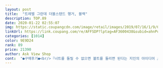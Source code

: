 ```yaml
---
layout: post 
title:  "트레벨 그란데 더블스탠드 행거, 블랙" 
description: TOP.89 
date: 2020-01-22 02:55:07 
img: https://static.coupangcdn.com/image/retail/images/2019/07/16/1/9/03fad8cd-5fdc-49fa-97ad-29ab7e94aca2.jpg 
linkUrl: https://link.coupang.com/re/AFFSDP?lptag=AF3600438&subid=ahnPublicAsk&pageKey=261421309&itemId=817429026&vendorItemId=5079378033&traceid=V0-113-b0670f0f03426f38 
categories: [1014] 
color: 9E9D24 
rank: 89 
price: 21390 
author: Ask View Shop 
cont:  "●구매후기●<br/>『너트를 돌릴 수 없으면 볼트를 돌리면 된다는 지인의 아이디어 』<br/>겨우 완성했습니다.<br/><br/>괜히 그란데 행거가 아니네요 그란데그란데<br/>구매평이 도움되시길... <br/>... <br/>.<br/>.<br/><br/>그림만 보며 조립하던 도중<br/>그옆에 네이비색은 무릎까지 오는 길이 드레스~<br/>남자들 옷도 걱정없이 걸릴듯 뭐 코트나 롱패딩도!<br/>내가 산게 맞나 한참 생각했습니다 ㅎㅎ<br/>높이감이 장난아님 160cm 성인 키높이 만한것 같음... <br/><br/>단점이라면 좌우 대칭이 아닙니다.<br/> 사진으로 보시면 잘 안보이시겠지만 오른쪽으도 기울어요.<br/> 흔들리지는 안는데... <br/>길이가 차이가 나는것도 아닌데... <br/>하여간 약간의 기울어짐이 있습니다.<br/> 약간의 잔 기스가 있지만 옷을 걸면 보이지는 않으니 신경쓰이진 않을 정도구요.<br/> 마감이 그닥 깔끔하지는 않습니다.<br/>울둥 불퉁한게 좀 보여요.<br/>~하지만 단점을 무색히하는 튼튼함에 만족도는 좋습니다.<br/>~^^<br/>덕에<br/>롱패딩을 걸어도 넉넉한 높이와 셔츠 20장이 넘게 걸어지는 긴 길이가 마음에 듭니다.<br/><br/>맨밑 다리도 떠있어서 청소시에도 좋고<br/>먼저 상품 만족도는 좋아요~~<br/>무선청소기로 높이감 보시길 ㅎ<br/>부품도 여유분 있게 들어 있구요.<br/> 조립도 쉬워 자기방에 놓을꺼라며 아들이 다하더라고요.<br/> 참고로 아들은 갓 스무살^^완전 똥손ㅋㅋㅋ이런 조립 처음 해봄ㅎㅎㅎ<br/>실용성넘치는 밑에 다리,,,,3개의 봉이 수납공간이 되어서<br/>아래 칸에 가방이며 간단히 꺼내입는 옷 박스 올려두어도 될정도로 완전 튼튼합니다.<br/><br/>앞 뒤가 넓어서 티슈각으로 길이를 재어 봤는데 더 크네요???ㅎㅎ<br/>앞 뒤가 따로 놀지 않게 잡아주는 역할을 하네요<br/>앞과 뒤를 이어주는 양옆에 짧은 연결대에도 뭔가 걸 수 있고<br/>어제 주문, 오늘 배송 받았습니다.<br/>역쉬~배송은 로켓이라 완전 만족이구요~~포장도 완벽하게 왔습니다.<br/><br/>여자 발목까지 오는 가장 긴 드레스 걸어봐도 끌리지 않아요~<br/>예쁜 수납바구니같은거 사서 수납할 생각!<br/>옷 몇개없는 집이나 자주입는 옷은 그냥 아래 바지같은거 수납해도 실용적일듯!<br/>옷 정리해야되서 길이감만 보셔요~<br/>요즘 코로나로 모두 힘든데 건강들 챙기세요~~^^<br/>우선 가벼워서 어디든 들고 옮기기 너무좋아요!<br/>우선 높이감이있어서 옷이 밑에 끌릴 걱정은 전혀 안해도되고<br/>육각 너트의 날개가 기둥에 닿아 돌아가지 않아서 2차멘붕이 왔었습니다.<br/><br/>잡고 흔들어도 전혀 흔들림 없습니다.<br/><br/>재구매하러 들어왔다가 발견!!!!!!!!!!<br/>전 딸방에 놓을거 재구매합니다.<br/>^^<br/>정리해서 간단히 말하면 추천합니다.<br/> 단 꼼꼼하고 예민하신 편이라면 다소 만족도는 떨어 지실수도 있어요~~~<br/>조립 설명서가 중국어로 되어있어 1차적으로 당황했고<br/>조립이 불가능한 상태라고 생각하여 반품하려고 전부 재포장을 했는데<br/>좋아요.<br/>.<br/><br/>진짜 대박! 스마트폰 사이즈 두번 정도 나오고<br/>진짜 짱짱짱<br/>진짜 크다.<br/>진짜크다.<br/>진짜크다.<br/>.<br/><br/>큰데 예쁘고 마음에 들고 또 사고싶음 ㅎㅎㅎ사세요 그냥 후회없음!<br/>큰데 예쁜건 뭐죠?ㅎㅎ<br/>튼튼하고 넘어 지지도 않아요~ 롱패딩도 거뜬한 사이즈구요~옷도 많이 걸수 있겠어요~<br/>행거도 단순히 옷 거는것과 동시에 아래 노는 공간에 수납이 되니<br/>『너트를 돌릴 수 없으면 볼트를 돌리면 된다는 지인의 아이디어 』<br/>겨우 완성했습니다.<br/><br/>괜히 그란데 행거가 아니네요 그란데그란데<br/>구매평이 도움되시길... <br/>... <br/>.<br/>.<br/><br/>그림만 보며 조립하던 도중<br/>그옆에 네이비색은 무릎까지 오는 길이 드레스~<br/>남자들 옷도 걱정없이 걸릴듯 뭐 코트나 롱패딩도!<br/>내가 산게 맞나 한참 생각했습니다 ㅎㅎ<br/>높이감이 장난아님 160cm 성인 키높이 만한것 같음... <br/><br/>단점이라면 좌우 대칭이 아닙니다.<br/> 사진으로 보시면 잘 안보이시겠지만 오른쪽으도 기울어요.<br/> 흔들리지는 안는데... <br/>길이가 차이가 나는것도 아닌데... <br/>하여간 약간의 기울어짐이 있습니다.<br/> 약간의 잔 기스가 있지만 옷을 걸면 보이지는 않으니 신경쓰이진 않을 정도구요.<br/> 마감이 그닥 깔끔하지는 않습니다.<br/>울둥 불퉁한게 좀 보여요.<br/>~하지만 단점을 무색히하는 튼튼함에 만족도는 좋습니다.<br/>~^^<br/>덕에<br/>롱패딩을 걸어도 넉넉한 높이와 셔츠 20장이 넘게 걸어지는 긴 길이가 마음에 듭니다.<br/><br/>맨밑 다리도 떠있어서 청소시에도 좋고<br/>먼저 상품 만족도는 좋아요~~<br/>무선청소기로 높이감 보시길 ㅎ<br/>부품도 여유분 있게 들어 있구요.<br/> 조립도 쉬워 자기방에 놓을꺼라며 아들이 다하더라고요.<br/> 참고로 아들은 갓 스무살^^완전 똥손ㅋㅋㅋ이런 조립 처음 해봄ㅎㅎㅎ<br/>실용성넘치는 밑에 다리,,,,3개의 봉이 수납공간이 되어서<br/>아래 칸에 가방이며 간단히 꺼내입는 옷 박스 올려두어도 될정도로 완전 튼튼합니다.<br/><br/>앞 뒤가 넓어서 티슈각으로 길이를 재어 봤는데 더 크네요???ㅎㅎ<br/>앞 뒤가 따로 놀지 않게 잡아주는 역할을 하네요<br/>앞과 뒤를 이어주는 양옆에 짧은 연결대에도 뭔가 걸 수 있고<br/>어제 주문, 오늘 배송 받았습니다.<br/>역쉬~배송은 로켓이라 완전 만족이구요~~포장도 완벽하게 왔습니다.<br/><br/>여자 발목까지 오는 가장 긴 드레스 걸어봐도 끌리지 않아요~<br/>예쁜 수납바구니같은거 사서 수납할 생각!<br/>옷 몇개없는 집이나 자주입는 옷은 그냥 아래 바지같은거 수납해도 실용적일듯!<br/>옷 정리해야되서 길이감만 보셔요~<br/>요즘 코로나로 모두 힘든데 건강들 챙기세요~~^^<br/>우선 가벼워서 어디든 들고 옮기기 너무좋아요!<br/>우선 높이감이있어서 옷이 밑에 끌릴 걱정은 전혀 안해도되고<br/>육각 너트의 날개가 기둥에 닿아 돌아가지 않아서 2차멘붕이 왔었습니다.<br/><br/>잡고 흔들어도 전혀 흔들림 없습니다.<br/><br/>재구매하러 들어왔다가 발견!!!!!!!!!!<br/>전 딸방에 놓을거 재구매합니다.<br/>^^<br/>정리해서 간단히 말하면 추천합니다.<br/> 단 꼼꼼하고 예민하신 편이라면 다소 만족도는 떨어 지실수도 있어요~~~<br/>조립 설명서가 중국어로 되어있어 1차적으로 당황했고<br/>조립이 불가능한 상태라고 생각하여 반품하려고 전부 재포장을 했는데<br/>좋아요.<br/>.<br/><br/>진짜 대박! 스마트폰 사이즈 두번 정도 나오고<br/>진짜 짱짱짱<br/>진짜 크다.<br/>진짜크다.<br/>진짜크다.<br/>.<br/><br/>큰데 예쁘고 마음에 들고 또 사고싶음 ㅎㅎㅎ사세요 그냥 후회없음!<br/>큰데 예쁜건 뭐죠?ㅎㅎ<br/>튼튼하고 넘어 지지도 않아요~ 롱패딩도 거뜬한 사이즈구요~옷도 많이 걸수 있겠어요~<br/>행거도 단순히 옷 거는것과 동시에 아래 노는 공간에 수납이 되니<br/>" 
---
```

